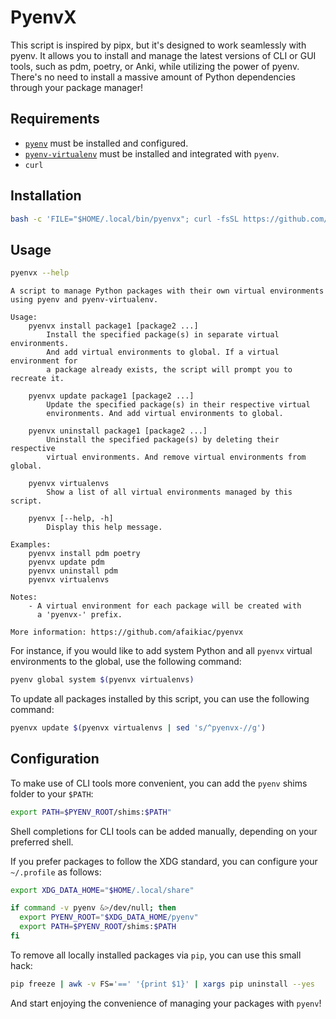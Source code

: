 # PyenvX

This script is inspired by pipx, but it's designed to work seamlessly with pyenv. It allows you to install and manage the latest versions of CLI or GUI tools, such as pdm, poetry, or Anki, while utilizing the power of pyenv. There's no need to install a massive amount of Python dependencies through your package manager!

## Requirements

- [`pyenv`](https://github.com/pyenv/pyenv#installation) must be installed and configured.
- [`pyenv-virtualenv`](https://github.com/pyenv/pyenv-virtualenv#installation) must be installed and integrated with `pyenv`.
- `curl`

## Installation

```bash
bash -c 'FILE="$HOME/.local/bin/pyenvx"; curl -fsSL https://github.com/afaikiac/pyenvx/releases/latest/download/pyenvx.bash -o "$FILE" && chmod +x "$FILE" && echo "pyenvx was installed!"'
```

## Usage

```bash
pyenvx --help
```

```plain
A script to manage Python packages with their own virtual environments
using pyenv and pyenv-virtualenv.

Usage:
    pyenvx install package1 [package2 ...]
        Install the specified package(s) in separate virtual environments.
        And add virtual environments to global. If a virtual environment for
        a package already exists, the script will prompt you to recreate it.
  
    pyenvx update package1 [package2 ...]
        Update the specified package(s) in their respective virtual
        environments. And add virtual environments to global.
  
    pyenvx uninstall package1 [package2 ...]
        Uninstall the specified package(s) by deleting their respective
        virtual environments. And remove virtual environments from global.
  
    pyenvx virtualenvs
        Show a list of all virtual environments managed by this script.
  
    pyenvx [--help, -h]
        Display this help message.

Examples:
    pyenvx install pdm poetry
    pyenvx update pdm
    pyenvx uninstall pdm
    pyenvx virtualenvs

Notes:
    - A virtual environment for each package will be created with
      a 'pyenvx-' prefix.

More information: https://github.com/afaikiac/pyenvx
```

For instance, if you would like to add system Python and all `pyenvx` virtual environments to the global, use the following command:

```bash
pyenv global system $(pyenvx virtualenvs)
```

To update all packages installed by this script, you can use the following command:

```bash
pyenvx update $(pyenvx virtualenvs | sed 's/^pyenvx-//g')
```

## Configuration

To make use of CLI tools more convenient, you can add the `pyenv` shims folder to your `$PATH`:

```bash
export PATH=$PYENV_ROOT/shims:$PATH"
```

Shell completions for CLI tools can be added manually, depending on your preferred shell.

If you prefer packages to follow the XDG standard, you can configure your `~/.profile` as follows:

``` bash
export XDG_DATA_HOME="$HOME/.local/share"

if command -v pyenv &>/dev/null; then
  export PYENV_ROOT="$XDG_DATA_HOME/pyenv"
  export PATH=$PYENV_ROOT/shims:$PATH
fi
```

To remove all locally installed packages via `pip`, you can use this small hack:

```bash
pip freeze | awk -v FS='==' '{print $1}' | xargs pip uninstall --yes
```

And start enjoying the convenience of managing your packages with `pyenv`!
